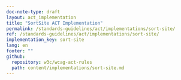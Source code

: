```yaml
---
doc-note-type: draft
layout: act_implementation
title: "SortSite ACT Implementation"
permalink: /standards-guidelines/act/implementations/sort-site/
ref: /standards-guidelines/act/implementations/sort-site/
implementation_key: sort-site
lang: en
footer: ""
github:
  repository: w3c/wcag-act-rules
  path: content/implementations/sort-site.md
---
```

